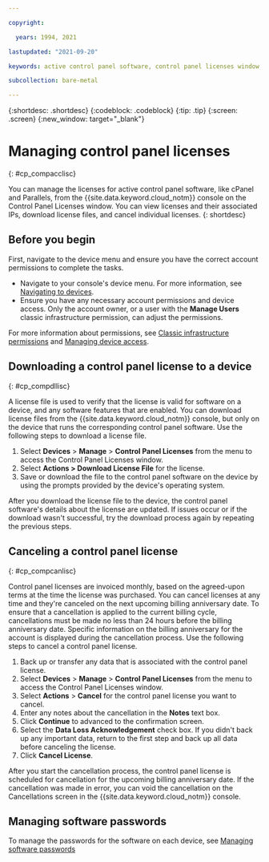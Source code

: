 ```yaml
---

copyright:

  years: 1994, 2021

lastupdated: "2021-09-20"

keywords: active control panel software, control panel licenses window, download license files, devices, canceling license

subcollection: bare-metal

---
```


{:shortdesc: .shortdesc}
{:codeblock: .codeblock}
{:tip: .tip}
{:screen: .screen}
{:new_window: target="_blank"}

# Managing control panel licenses
{: #cp_compacclisc}

You can manage the licenses for active control panel software, like cPanel and Parallels, from the {{site.data.keyword.cloud_notm}} console on the Control Panel Licenses window. You can view licenses and their associated IPs, download license files, and cancel individual licenses.
{: shortdesc}

## Before you begin
First, navigate to the device menu and ensure you have the correct account permissions to complete the tasks.

* Navigate to your console's device menu. For more information, see [Navigating to devices](/docs/bare-metal?topic=virtual-servers-navigating-devices).
* Ensure you have any necessary account permissions and device access. Only the account owner, or a user with the **Manage Users** classic infrastructure permission, can adjust the permissions.

For more information about permissions, see [Classic infrastructure permissions](/docs/iam?topic=iam-infrapermission#infrapermission) and [Managing device access](/docs/virtual-servers?topic=virtual-servers-managing-device-access).

## Downloading a control panel license to a device
{: #cp_compdllisc}

A license file is used to verify that the license is valid for software on a device, and any software features that are enabled. You can download license files from the {{site.data.keyword.cloud_notm}} console, but only on the device that runs the corresponding control panel software. Use the following steps to download a license file.

1. Select **Devices** > **Manage** > **Control Panel Licenses** from the menu to access the Control Panel Licenses window.
2. Select **Actions > Download License File** for the license.
3. Save or download the file to the control panel software on the device by using the prompts provided by the device's operating system.

After you download the license file to the device, the control panel software's details about the license are updated. If issues occur or if the download wasn't successful, try the download process again by repeating the previous steps.

## Canceling a control panel license
{: #cp_compcanlisc}

Control panel licenses are invoiced monthly, based on the agreed-upon terms at the time the license was purchased. You can cancel licenses at any time and they're canceled on the next upcoming billing anniversary date. To ensure that a cancellation is applied to the current billing cycle, cancellations must be made no less than 24 hours before the billing anniversary date. Specific information on the billing anniversary for the account is displayed during the cancellation process. Use the following steps to cancel a control panel license.

1. Back up or transfer any data that is associated with the control panel license.
2. Select **Devices** > **Manage** > **Control Panel Licenses** from the menu to access the Control Panel Licenses window.
3. Select **Actions** > **Cancel** for the control panel license you want to cancel.
4. Enter any notes about the cancellation in the **Notes** text box.
5. Click **Continue** to advanced to the confirmation screen.
6. Select the **Data Loss Acknowledgement** check box. If you didn't back up any important data, return to the first step and back up all data before canceling the license.
7. Click **Cancel License**.

After you start the cancellation process, the control panel license is scheduled for cancellation for the upcoming billing anniversary date. If the cancellation was made in error, you can void the cancellation on the Cancellations screen in the {{site.data.keyword.cloud_notm}} console.

## Managing software passwords
To manage the passwords for the software on each device, see [Managing software passwords](/docs/bare-metal?topic=bare-metal-cp_bpmanacctresp)
